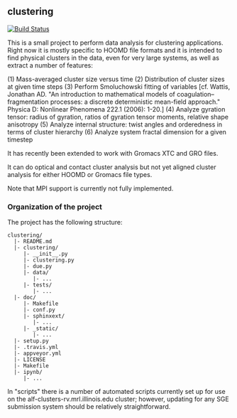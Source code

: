 ## clustering
[![Build Status](https://travis-ci.org/uwescience/clustering.svg?branch=master)](https://travis-ci.org/uwescience/clustering)

This is a small project to perform data analysis for clustering applications.  Right now it is mostly specific to HOOMD file formats and it is intended to find physical clusters in the data, even for very large systems, as well as extract a number of features:

(1) Mass-averaged cluster size versus time
(2) Distribution of cluster sizes at given time steps
(3) Perform Smoluchowski fitting of variables [cf. Wattis, Jonathan AD. "An introduction to mathematical models of coagulation–fragmentation processes: a discrete deterministic mean-field approach." Physica D: Nonlinear Phenomena 222.1 (2006): 1-20.]
(4) Analyze gyration tensor: radius of gyration, ratios of gyration tensor moments, relative shape anisotropy
(5) Analyze internal structure: twist angles and orderedness in terms of cluster hierarchy
(6) Analyze system fractal dimension for a given timestep

It has recently been extended to work with Gromacs XTC and GRO files.

It can do optical and contact cluster analysis but not yet aligned cluster analysis for either HOOMD or Gromacs file types.

Note that MPI support is currently not fully implemented.

### Organization of the  project

The project has the following structure:

    clustering/
      |- README.md
      |- clustering/
         |- __init__.py
         |- clustering.py
         |- due.py
         |- data/
            |- ...
         |- tests/
            |- ...
      |- doc/
         |- Makefile
         |- conf.py
         |- sphinxext/
            |- ...
         |- _static/
            |- ...
      |- setup.py
      |- .travis.yml
      |- appveyor.yml
      |- LICENSE
      |- Makefile
      |- ipynb/
         |- ...

In "scripts" there is a number of automated scripts currently set up for use on the alf-clusters-rv.mrl.illinois.edu cluster; however, updating for any SGE submission system should be relatively straightforward.

